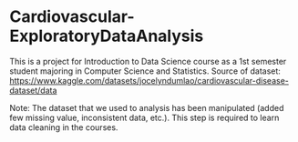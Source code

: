 # Cardiovascular-ExploratoryDataAnalysis
This is a project for Introduction to Data Science course as a 1st semester student majoring in Computer Science and Statistics.
Source of dataset:
https://www.kaggle.com/datasets/jocelyndumlao/cardiovascular-disease-dataset/data

Note:
The dataset that we used to analysis has been manipulated (added few missing value, inconsistent data, etc.).
This step is required to learn data cleaning in the courses.
